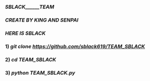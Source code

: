 ### _______SBLACK______TEAM_______

### *CREATE BY KING AND SENPAI*

### *HERE IS SBLACK*

### 1) *git clone https://github.com/sblack619/TEAM_SBLACK*

### 2) *cd TEAM_SBLACK*

### 3) *python TEAM_SBLACK.py*







